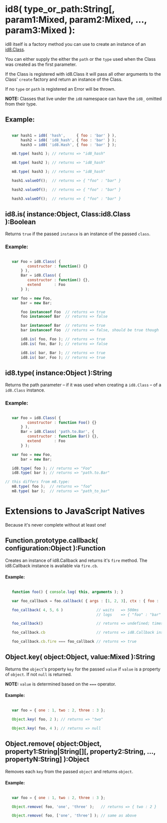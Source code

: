 # id8( type_or_path:String[, param1:Mixed, param2:Mixed, ..., param3:Mixed ):
id8 itself is a factory method you can use to create an instance of an [id8.Class](/constantology/id8/docs/id8.Class.md).

You can either supply the either the `path` or the `type` used when the Class was created as the first parameter.

If the Class is registered with id8.Class it will pass all other arguments to the Class' `create` factory and return an instance of the Class.

If no `type` or `path` is registered an Error will be thrown.

**NOTE:** Classes that live under the `id8` namespace can have the `id8_` omitted from their type.

## Example:

```javascript

   var hash1 = id8( 'hash',     { foo : 'bar' } ),
       hash2 = id8( 'id8_hash', { foo : 'bar' } );
       hash3 = id8( 'id8.Hash', { foo : 'bar' } );

   m8.type( hash1 ); // returns => "id8_hash"

   m8.type( hash2 ); // returns => "id8_hash"

   m8.type( hash3 ); // returns => "id8_hash"

   hash1.valueOf();  // returns => { "foo" : "bar" }

   hash2.valueOf();  // returns => { "foo" : "bar" }

   hash3.valueOf();  // returns => { "foo" : "bar" }

```

## id8.is( instance:Object, Class:id8.Class ):Boolean
Returns `true` if the passed `instance` is an instance of the passed `class`.

### Example:

```javascript

   var Foo = id8.Class( {
          constructor : function() {}
       } ),
       Bar = id8.Class( {
          constructor : function() {},
          extend      : Foo
       } );

   var foo = new Foo,
       bar = new Bar;

       foo instanceof Foo  // returns => true
       foo instanceof Bar  // returns => false

       bar instanceof Bar  // returns => true
       bar instanceof Foo  // returns => false, should be true though

       id8.is( foo, Foo ); // returns => true
       id8.is( foo, Bar ); // returns => false

       id8.is( bar, Bar ); // returns => true
       id8.is( bar, Foo ); // returns => true

```

## id8.type( instance:Object ):String
Returns the path parameter – if it was used when creating a `id8.Class` – of a `id8.Class` instance.

### Example:

```javascript

   var Foo = id8.Class( {
          constructor : function Foo() {}
       } ),
       Bar = id8.Class( 'path.to.Bar', {
          constructor : function Bar() {},
          extend      : Foo
       } );

   var foo = new Foo,
       bar = new Bar;

   id8.type( foo ); // returns => "Foo"
   id8.type( bar ); // returns => "path.to.Bar"

// this differs from m8.type:
   m8.type( foo );  // returns => "foo"
   m8.type( bar );  // returns => "path_to_bar"

```

# Extensions to JavaScript Natives
Because it's never complete without at least one!

## Function.prototype.callback( configuration:Object ):Function
Creates an instance of id8.Callback and returns it's `fire` method. The id8.Callback instance is available via `fire.cb`.

#### Example:

```javascript

   function foo() { console.log( this, arguments ); }

   var foo_callback = foo.callback( { args : [1, 2, 3], ctx : { foo : 'bar' }, delay : 500, times : 1 } );

   foo_callback( 4, 5, 6 )               // waits   => 500ms
                                         // logs    => { "foo" : "bar" } [1, 2, 3, 4, 5, 6]

   foo_callback()                        // returns => undefined; times parameter set to 1

   foo_callback.cb                       // returns => id8.Callback instance

   foo_callback.cb.fire === foo_callback // returns => true

```

## Object.key( object:Object, value:Mixed ):String
Returns the `object`'s property `key` for the passed `value` if `value` is a property of `object`. If not `null` is returned.

**NOTE:** `value` is determined based on the `===` operator.

#### Example:

```javascript

   var foo = { one : 1, two : 2, three : 3 };

   Object.key( foo, 2 ); // returns => "two"

   Object.key( foo, 4 ); // returns => null

```

## Object.remove( object:Object, property1:String|String[][, property2:String, ..., propertyN:String] ):Object
Removes each `key` from the passed `object` and returns `object`.

#### Example:

```javascript

   var foo = { one : 1, two : 2, three : 3 };

   Object.remove( foo, 'one', 'three' );   // returns => { two : 2 }

   Object.remove( foo, ['one', 'three'] ); // same as above

```
